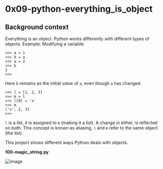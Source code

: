 # 0x09-python-everything_is_object

## Background context

Everything is an object. Python works differently with different types of objects. Example:
Modifying a variable:

```
>>> a = 1
>>> b = a
>>> a = 2
>>> b
1
>>>
```
Here `b` remains as the initial value of `a`, even though `a` has changed.

```
>>> l = [1, 2, 3]
>>> m = l
>>> l[0] = 'x'
>>> m
['x', 2, 3]
>>>
```
`l` is a list, it is assigned to `m` (making it a list). A change in either, is reflected on both.
This concept is known as aliasing, `l` and `m` refer to the same object (the list).


This project shows different ways Python deals with objects.

**100-magic_string.py**

![image](https://github.com/richie-omondi/alx-higher_level_programming/assets/69873039/46aa2d1f-abc2-4fb2-b025-6609b642457a)
